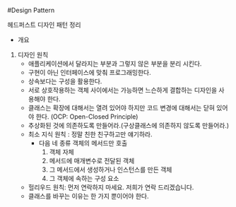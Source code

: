 #Design Pattern

헤드퍼스트 디자인 패턴 정리 

- 개요
 1. 디자인 원칙
    - 애플리케이션에서 달라지는 부분과 그렇지 않은 부분을 분리 시킨다.
    - 구현이 아닌 인터페이스에 맞춰 프로그래밍한다.
    - 상속보다는 구성을 활용한다.
    - 서로 상호작용하는 객체 사이에서는 가능하면 느슨하게 결합하는 디자인을 사용해야 한다.
    - 클래스는 확장에 대해서는 열려 있어야 하지만 코드 변경에 대해서는 닫혀 있어야 한다.
      (OCP: Open-Closed Principle)
    - 추상화된 것에 의존하도록 만들어라.(구상클래스에 의존하지 않도록 만들어라.)
    - 최소 지식 원칙 : 정말 친한 친구하고만 얘기하라.
      - 다음 네 종류 객체의 메서드만 호출
        1. 객체 자체
        2. 메서드에 매개변수로 전달된 객체
        3. 그 메서드에서 생성하거나 인스턴스를 만든 객체
        4. 그 객체에 속하는 구성 요소
    - 헐리우드 원칙: 먼저 연락하지 마세요. 저희가 연락 드리겠습니다.
    - 클래스를 바꾸는 이유는 한 가지 뿐이어야 한다.
